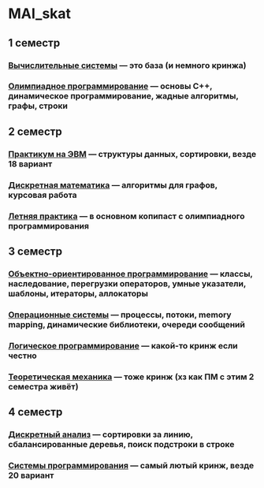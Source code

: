 # MAI_skat

## 1 семестр

### [Вычислительные системы](https://github.com/papey08/MAI_skat/tree/main/Computing_Systems) — это база (и немного кринжа)

### [Олимпиадное программирование](https://github.com/papey08/MAI_skat/tree/main/Olympiad_Programming) — основы C++, динамическое программирование, жадные алгоритмы, графы, строки

## 2 семестр

### [Практикум на ЭВМ](https://github.com/papey08/MAI_skat/tree/main/Computer_Practice) — структуры данных, сортировки, везде 18 вариант

### [Дискретная математика](https://github.com/papey08/MAI_skat/tree/main/Discrete_Mathematics) — алгоритмы для графов, курсовая работа

### [Летняя практика](https://github.com/papey08/MAI_skat/tree/main/Summer_Practice_2020) — в основном копипаст с олимпиадного программирования

## 3 семестр

### [Объектно-ориентированное программирование](https://github.com/papey08/MAI_skat/tree/main/Object_Oriented_Programming) — классы, наследование, перегрузки операторов, умные указатели, шаблоны, итераторы, аллокаторы

### [Операционные системы](https://github.com/papey08/MAI_skat/tree/main/Operation_Systems) — процессы, потоки, memory mapping, динамические библиотеки, очереди сообщений

### [Логическое программирование](https://github.com/papey08/MAI_skat/tree/main/Logical_Programming) — какой-то кринж если честно

### [Теоретическая механика](https://github.com/papey08/MAI_skat/tree/main/Theoretical_Mechanics) — тоже кринж (хз как ПМ с этим 2 семестра живёт)

## 4 семестр

### [Дискретный анализ](https://github.com/papey08/MAI_skat/tree/main/Discrete_Analysis) — сортировки за линию, сбалансированные деревья, поиск подстроки в строке

### [Системы программирования](https://github.com/papey08/MAI_skat/tree/main/Programming_Systems) — самый лютый кринж, везде 20 вариант
